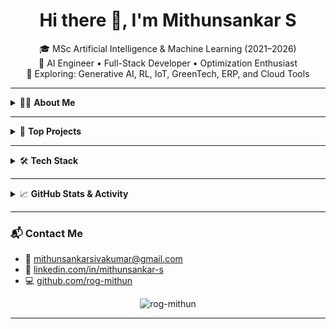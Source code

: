 <h1 align="center">Hi there 👋, I'm Mithunsankar S</h1>

<p align="center">
🎓 MSc Artificial Intelligence & Machine Learning (2021–2026)<br/>
💼 AI Engineer • Full-Stack Developer • Optimization Enthusiast<br/>
🌱 Exploring: Generative AI, RL, IoT, GreenTech, ERP, and Cloud Tools
</p>

---

<details>
<summary>🧑‍💻 <strong>About Me</strong></summary>

- ✅ Completed projects across **AI/ML**, **Cloud Computing**, **ERP systems**, and **Software Development**  
- 🧠 Delivered impactful solutions in **Generative AI**, **Reinforcement Learning**, **IoT monitoring**, and **GreenTech optimization**  
- 💼 Experienced in customizing and deploying **Odoo ERP on AWS**, securing cloud systems with **SSL/Nginx**, and building backend tools  
- ⚙️ Skilled in a wide range of technologies including **FastAPI, React, PostgreSQL, MongoDB, AWS, Arduino, Java**, and more  
- 🏆 Recognized in the **Top 50 IoT Projects** at Anna University’s **Technovation** competition  
- 👥 Founder of the *CODEX Innovation Club* and lead for GDG's *AI in Education* outreach program  

</details>

---

<details>
<summary>🚀 <strong>Top Projects</strong></summary>

### 🧠 SkillMorph AI – Personalized Career Simulator  
- Developed an LLM-powered upskilling tool using **Google Gemini API** and **SadTalker** for animated video feedback  
- Integrated LinkedIn/GitHub profiles to generate weekly learning paths via **Streamlit**

### 🤖 Reinforcement Learning Chatbot – Voice-Enabled Customer Assistant  
- Built a multi-turn RL chatbot using **Deep Q-Network (DQN)** and **BERT**, with speech-to-text and TTS  
- Real-time interaction and deployment using **Streamlit**, trained with feedback loop and replay buffer

### ☀️ Solar Power Plant Optimizer – PSO-Based GreenTech Tool  
- Built a full-stack platform using **Particle Swarm Optimization**, **FastAPI**, and **React + Leaflet**  
- Helps select optimal solar plant locations based on irradiance, cost, and proximity to infrastructure

### 🧵 IoT Smart Monitoring System for Textile Industries  
- Developed using **Arduino, ESP32, BH1750 sensors** to detect machine idle time via buzzer light  
- Sent real-time alerts to a mobile/web app, improving productivity and energy efficiency  
- Selected in **Top 50 IoT Embedded Projects** at *Technovation - Anna University*

</details>

---

<details>
<summary>🛠 <strong>Tech Stack</strong></summary>

**Languages:**  
![Python](https://img.shields.io/badge/-Python-3776AB?style=flat&logo=python&logoColor=white)
![Java](https://img.shields.io/badge/-Java-007396?style=flat&logo=java&logoColor=white)
![C++](https://img.shields.io/badge/-C++-00599C?style=flat&logo=c%2B%2B&logoColor=white)
![JavaScript](https://img.shields.io/badge/-JavaScript-F7DF1E?style=flat&logo=javascript&logoColor=black)
![SQL](https://img.shields.io/badge/-SQL-4479A1?style=flat&logo=mysql&logoColor=white)
![R](https://img.shields.io/badge/-R-276DC3?style=flat&logo=r&logoColor=white)

**Frameworks & Tools:**  
![Odoo](https://img.shields.io/badge/Odoo-874C8C?style=flat&logo=odoo&logoColor=white)
![FastAPI](https://img.shields.io/badge/-FastAPI-009688?style=flat&logo=fastapi&logoColor=white)
![React](https://img.shields.io/badge/-React-61DAFB?style=flat&logo=react&logoColor=black)
![Node.js](https://img.shields.io/badge/-Node.js-339933?style=flat&logo=node.js&logoColor=white)
![Streamlit](https://img.shields.io/badge/-Streamlit-FF4B4B?style=flat&logo=streamlit&logoColor=white)
![Dialogflow](https://img.shields.io/badge/-Dialogflow-FF9800?style=flat&logo=dialogflow&logoColor=white)
![Gradio](https://img.shields.io/badge/-Gradio-3C3C3C?style=flat)

**Databases:**  
![MongoDB](https://img.shields.io/badge/-MongoDB-4EA94B?style=flat&logo=mongodb&logoColor=white)
![PostgreSQL](https://img.shields.io/badge/-PostgreSQL-336791?style=flat&logo=postgresql&logoColor=white)
![Oracle](https://img.shields.io/badge/-Oracle-F80000?style=flat&logo=oracle&logoColor=white)

**Cloud & DevOps:**  
![AWS](https://img.shields.io/badge/-AWS-232F3E?style=flat&logo=amazon-aws&logoColor=white)
![NGINX](https://img.shields.io/badge/-Nginx-009639?style=flat&logo=nginx&logoColor=white)
![SSL](https://img.shields.io/badge/-SSL-000000?style=flat)

**Analytics & Reporting:**  
![Power BI](https://img.shields.io/badge/-PowerBI-F2C811?style=flat&logo=powerbi&logoColor=black)
![Postman](https://img.shields.io/badge/-Postman-FF6C37?style=flat&logo=postman&logoColor=white)
![DBeaver](https://img.shields.io/badge/-DBeaver-372923?style=flat)

**IoT & Embedded:**  
![Arduino](https://img.shields.io/badge/-Arduino-00979D?style=flat&logo=arduino&logoColor=white)
![ESP32](https://img.shields.io/badge/-ESP32-333333?style=flat)

</details>

---

<details>
<summary>📈 <strong>GitHub Stats & Activity</strong></summary>

<p align="center">
  <img src="https://github-readme-stats.vercel.app/api?username=rog-mithun&show_icons=true&theme=radical" alt="Mithunsankar's GitHub stats"/>
  <br/>
  <img src="https://github-readme-streak-stats.herokuapp.com/?user=rog-mithun&theme=radical" alt="GitHub Streak"/>
  <br/>
  <img src="https://github-readme-stats.vercel.app/api/top-langs/?username=rog-mithun&layout=compact&theme=radical" alt="Top Languages"/>
</p>

</details>

---

### 📬 Contact Me

- 📧 [mithunsankarsivakumar@gmail.com](mailto:mithunsankarsivakumar@gmail.com)
- 🔗 [linkedin.com/in/mithunsankar-s](https://www.linkedin.com/in/mithunsankar-s/)
- 💻 [github.com/rog-mithun](https://github.com/rog-mithun)

<p align="center">
  <img src="https://komarev.com/ghpvc/?username=rog-mithun&label=Profile%20views&color=0e75b6&style=flat" alt="rog-mithun" />
</p>

---

<!-- Optional: Add a banner -->
<!-- ![Banner](https://your-custom-banner-url.com/banner.png) -->

